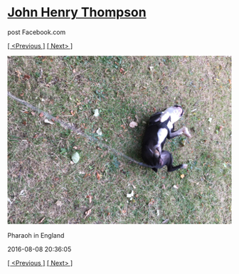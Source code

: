 # [John Henry Thompson](../README.md)
post Facebook.com

[[ <Previous ]](2016-08-08-4.md) [[ Next> ]](2016-08-08-6.md)

[![](../media/2016-08-08/Pharaoh-in-England-4.jpg)](../README.md)

Pharaoh in England

2016-08-08 20:36:05

[[ <Previous ]](2016-08-08-4.md) [[ Next> ]](2016-08-08-6.md)